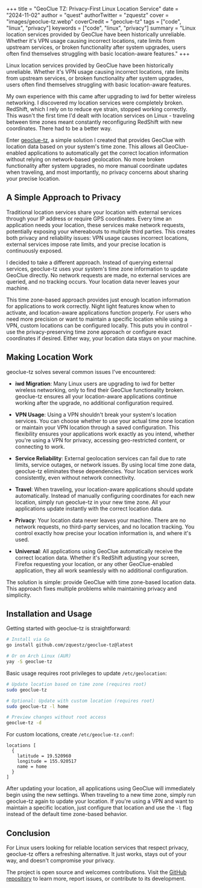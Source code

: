 +++
title = "GeoClue TZ: Privacy-First Linux Location Service"
date = "2024-11-02"
author = "quest"
authorTwitter = "zquestz"
cover = "images/geoclue-tz.webp"
coverCredit = "geoclue-tz"
tags = ["code", "linux", "privacy"]
keywords = ["code", "linux", "privacy"]
summary = "Linux location services provided by GeoClue have been historically unreliable. Whether it's VPN usage causing incorrect locations, rate limits from upstream services, or broken functionality after system upgrades, users often find themselves struggling with basic location-aware features."
+++

Linux location services provided by GeoClue have been historically unreliable. Whether it's VPN usage causing incorrect locations, rate limits from upstream services, or broken functionality after system upgrades, users often find themselves struggling with basic location-aware features.

My own experience with this came after upgrading to iwd for better wireless networking. I discovered my location services were completely broken. RedShift, which I rely on to reduce eye strain, stopped working correctly. This wasn't the first time I'd dealt with location services on Linux - traveling between time zones meant constantly reconfiguring RedShift with new coordinates. There had to be a better way.

Enter [geoclue-tz](https://github.com/zquestz/geoclue-tz), a simple solution I created that provides GeoClue with location data based on your system's time zone. This allows all GeoClue-enabled applications to automatically get the correct location information without relying on network-based geolocation. No more broken functionality after system upgrades, no more manual coordinate updates when traveling, and most importantly, no privacy concerns about sharing your precise location.

## A Simple Approach to Privacy

Traditional location services share your location with external services through your IP address or require GPS coordinates. Every time an application needs your location, these services make network requests, potentially exposing your whereabouts to multiple third parties. This creates both privacy and reliability issues: VPN usage causes incorrect locations, external services impose rate limits, and your precise location is continuously exposed.

I decided to take a different approach. Instead of querying external services, geoclue-tz uses your system's time zone information to update GeoClue directly. No network requests are made, no external services are queried, and no tracking occurs. Your location data never leaves your machine.

This time zone-based approach provides just enough location information for applications to work correctly. Night light features know when to activate, and location-aware applications function properly. For users who need more precision or want to maintain a specific location while using a VPN, custom locations can be configured locally. This puts you in control - use the privacy-preserving time zone approach or configure exact coordinates if desired. Either way, your location data stays on your machine.

## Making Location Work

geoclue-tz solves several common issues I've encountered:

- **iwd Migration**: Many Linux users are upgrading to iwd for better wireless networking, only to find their GeoClue functionality broken. geoclue-tz ensures all your location-aware applications continue working after the upgrade, no additional configuration required.

- **VPN Usage**: Using a VPN shouldn't break your system's location services. You can choose whether to use your actual time zone location or maintain your VPN location through a saved configuration. This flexibility ensures your applications work exactly as you intend, whether you're using a VPN for privacy, accessing geo-restricted content, or connecting to work.

- **Service Reliability**: External geolocation services can fail due to rate limits, service outages, or network issues. By using local time zone data, geoclue-tz eliminates these dependencies. Your location services work consistently, even without network connectivity.

- **Travel**: When traveling, your location-aware applications should update automatically. Instead of manually configuring coordinates for each new location, simply run geoclue-tz in your new time zone. All your applications update instantly with the correct location data.

- **Privacy**: Your location data never leaves your machine. There are no network requests, no third-party services, and no location tracking. You control exactly how precise your location information is, and where it's used.

- **Universal**: All applications using GeoClue automatically receive the correct location data. Whether it's RedShift adjusting your screen, Firefox requesting your location, or any other GeoClue-enabled application, they all work seamlessly with no additional configuration.

The solution is simple: provide GeoClue with time zone-based location data. This approach fixes multiple problems while maintaining privacy and simplicity.

## Installation and Usage

Getting started with geoclue-tz is straightforward:

```bash
# Install via Go
go install github.com/zquestz/geoclue-tz@latest

# Or on Arch Linux (AUR)
yay -S geoclue-tz
```

Basic usage requires root privileges to update `/etc/geolocation`:

```bash
# Update location based on time zone (requires root)
sudo geoclue-tz

# Optional: Update with custom location (requires root)
sudo geoclue-tz -l home

# Preview changes without root access
geoclue-tz -d
```

For custom locations, create `/etc/geoclue-tz.conf`:

```text
locations [
  {
    latitude = 19.520960
    longitude = 155.920517
    name = home
  }
]
```

After updating your location, all applications using GeoClue will immediately begin using the new settings. When traveling to a new time zone, simply run geoclue-tz again to update your location. If you're using a VPN and want to maintain a specific location, just configure that location and use the `-l` flag instead of the default time zone-based behavior.

## Conclusion

For Linux users looking for reliable location services that respect privacy, geoclue-tz offers a refreshing alternative. It just works, stays out of your way, and doesn't compromise your privacy.

The project is open source and welcomes contributions. Visit the [GitHub repository](https://github.com/zquestz/geoclue-tz) to learn more, report issues, or contribute to its development.
